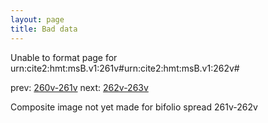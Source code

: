 ```yaml
---
layout: page
title: Bad data
---
```


Unable to format page for urn:cite2:hmt:msB.v1:261v#urn:cite2:hmt:msB.v1:262v#

prev: [260v-261v](../260v-261v/) next: [262v-263v](../262v-263v/)

Composite image not yet made for bifolio spread 261v-262v

